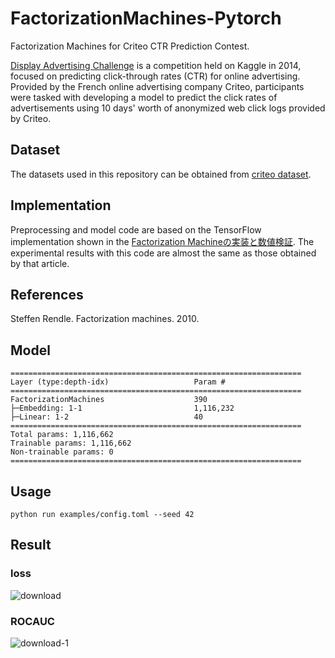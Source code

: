 # FactorizationMachines-Pytorch
Factorization Machines for Criteo CTR Prediction Contest.

[Display Advertising Challenge](https://www.kaggle.com/c/criteo-display-ad-challenge) is a competition held on Kaggle in 2014, focused on predicting click-through rates (CTR) for online advertising. Provided by the French online advertising company Criteo, participants were tasked with developing a model to predict the click rates of advertisements using 10 days' worth of anonymized web click logs provided by Criteo.

## Dataset
The datasets used in this repository can be obtained from [criteo dataset](https://www.kaggle.com/datasets/mrkmakr/criteo-dataset).

## Implementation
Preprocessing and model code are based on the TensorFlow implementation shown in the [Factorization Machineの実装と数値検証](https://www.m3tech.blog/entry/2019/01/02/090000). The experimental results with this code are almost the same as those obtained by that article.

## References
Steffen Rendle. Factorization machines. 2010.

## Model
```
=================================================================
Layer (type:depth-idx)                   Param #
=================================================================
FactorizationMachines                    390
├─Embedding: 1-1                         1,116,232
├─Linear: 1-2                            40
=================================================================
Total params: 1,116,662
Trainable params: 1,116,662
Non-trainable params: 0
=================================================================
```

## Usage
```shell
python run examples/config.toml --seed 42
```

## Result
### loss
![download](https://user-images.githubusercontent.com/38512143/227750637-d3484234-dd55-4003-bf17-ccfb70c72e37.png)
### ROCAUC
![download-1](https://user-images.githubusercontent.com/38512143/227750644-9fc45de7-1c4e-4ffd-842c-0a3049f917f1.png)
